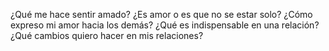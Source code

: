 ¿Qué me hace sentir amado?
¿Es amor o es que no se estar solo?
¿Cómo expreso mi amor hacia los demás?
¿Qué es indispensable en una relación?
¿Qué cambios quiero hacer en mis relaciones?